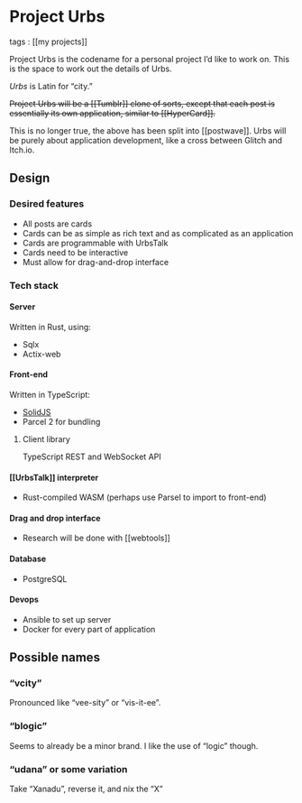 # Project Urbs

tags
: [[my projects]]

Project Urbs is the codename for a personal project I&rsquo;d like to work on. This is the space to work out the details of Urbs.

_Urbs_ is Latin for &ldquo;city.&rdquo;

~~Project Urbs will be a [[Tumblr]] clone of sorts, except that each post is essentially its own application, similar to [[HyperCard]].~~

This is no longer true, the above has been split into [[postwave]]. Urbs will be purely about application development, like a cross between Glitch and Itch.io.


<a id="org16215d1"></a>

## Design


<a id="orgb77114a"></a>

### Desired features

-   All posts are cards
-   Cards can be as simple as rich text and as complicated as an application
-   Cards are programmable with UrbsTalk
-   Cards need to be interactive
-   Must allow for drag-and-drop interface


<a id="orgce1bc1c"></a>

### Tech stack


<a id="orgbe4fcca"></a>

#### Server

Written in Rust, using:

-   Sqlx
-   Actix-web


<a id="org915e784"></a>

#### Front-end

Written in TypeScript:

-   [SolidJS](https://solidjs.com/)
-   Parcel 2 for bundling

1.  Client library

    TypeScript REST and WebSocket API


<a id="org7f7f51e"></a>

#### [[UrbsTalk]] interpreter

-   Rust-compiled WASM (perhaps use Parsel to import to front-end)


<a id="orgf28255c"></a>

#### Drag and drop interface

-   Research will be done with [[webtools]]


<a id="orgcae0d22"></a>

#### Database

-   PostgreSQL


<a id="org063f17b"></a>

#### Devops

-   Ansible to set up server
-   Docker for every part of application


<a id="orgb89ca94"></a>

## Possible names


<a id="orgd6616e5"></a>

### &ldquo;vcity&rdquo;

Pronounced like &ldquo;vee-sity&rdquo; or &ldquo;vis-it-ee&rdquo;.


<a id="org163ca17"></a>

### &ldquo;blogic&rdquo;

Seems to already be a minor brand. I like the use of &ldquo;logic&rdquo; though.


<a id="org36651cd"></a>

### &ldquo;udana&rdquo; or some variation

Take &ldquo;Xanadu&rdquo;, reverse it, and nix the &ldquo;X&rdquo;
